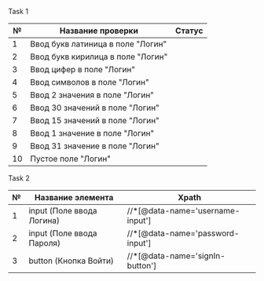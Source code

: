 
Task 1

| №  | Название проверки                 | Статус |        
|----|-----------------------------------|--------|
| 1  | Ввод букв латиница в поле "Логин" |        |
| 2  | Ввод букв кирилица в поле "Логин" |        |
| 3  | Ввод цифер в поле "Логин"         |        |
| 4  | Ввод символов в поле "Логин"      |        |
| 5  | Ввод 2 значения в поле "Логин"    |        |
| 6  | Ввод 30 значений в поле "Логин"   |        |
| 7  | Ввод 15 значений в поле "Логин"   |        |
| 8  | Ввод 1 значение в поле "Логин"    |        |  
| 9  | Ввод 31 значение в поле "Логин"   |        |
| 10 | Пустое поле "Логин"               |        |


Task 2

| № | Название элемента         | Xpath                            |        
|---|---------------------------|----------------------------------|
| 1 | input (Поле ввода Логина) | //*[@data-name='username-input'] |
| 2 | input (Поле ввода Пароля) | //*[@data-name='password-input'] |
| 3 | button (Кнопка Войти)     | //*[@data-name='signIn-button']  |

